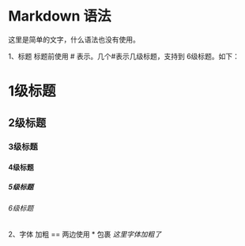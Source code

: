 # Markdown 语法

这里是简单的文字，什么语法也没有使用。

1、标题
标题前使用 # 表示。几个#表示几级标题，支持到 6级标题。如下：
# 1级标题
## 2级标题
### 3级标题
#### 4级标题
##### 5级标题
###### 6级标题

2、字体
加粗 == 两边使用 * 包裹
*这里字体加粗了*


